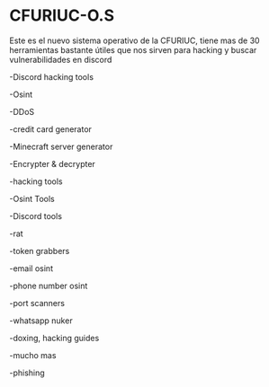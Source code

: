 # CFURIUC-O.S
Este es el nuevo sistema operativo de la CFURIUC, tiene mas de 30 herramientas bastante útiles que nos sirven para hacking y buscar vulnerabilidades en discord 

-Discord hacking tools

-Osint

-DDoS

-credit card generator

-Minecraft server generator

-Encrypter & decrypter

-hacking tools

-Osint Tools

-Discord tools

-rat

-token grabbers

-email osint

-phone number osint

-port scanners

-whatsapp nuker

-doxing, hacking guides

-mucho mas

-phishing
